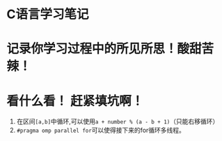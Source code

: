 # C语言学习笔记

# 记录你学习过程中的所见所思！酸甜苦辣！

# 看什么看！ 赶紧填坑啊！ 

1. 在区间`[a,b]`中循环,可以使用`a + number % (a - b + 1)`（只能右移循环）
2. `#pragma omp parallel for`可以使得接下来的for循环多线程。